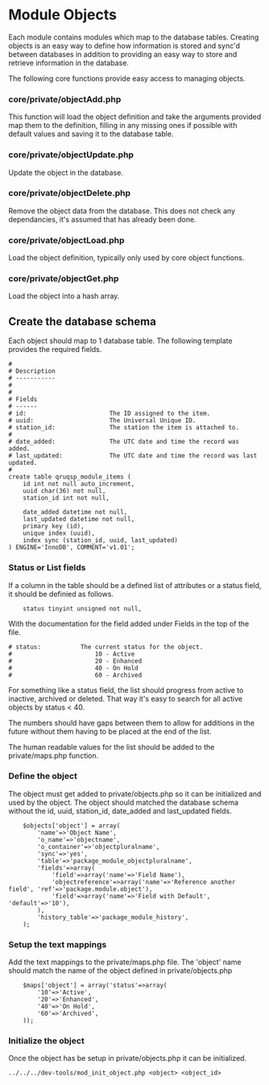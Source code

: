 Module Objects
==============

Each module contains modules which map to the database tables. Creating objects is an easy
way to define how information is stored and sync'd between databases in addition to 
providing an easy way to store and retrieve information in the database.

The following core functions provide easy access to managing objects.

### core/private/objectAdd.php

This function will load the object definition and take the arguments provided map them to the definition, 
filling in any missing ones if possible with default values and saving it to the database table.

### core/private/objectUpdate.php

Update the object in the database.

### core/private/objectDelete.php

Remove the object data from the database. This does not check any dependancies, it's assumed that has already been done.

### core/private/objectLoad.php

Load the object definition, typically only used by core object functions.

### core/private/objectGet.php

Load the object into a hash array.

Create the database schema
--------------------------

Each object should map to 1 database table. The following template provides the required fields.

```
#
# Description
# -----------
#
#
# Fields
# ------
# id:                       The ID assigned to the item.
# uuid:                     The Universal Unique ID.
# station_id:               The station the item is attached to.
#
# date_added:               The UTC date and time the record was added.
# last_updated:             The UTC date and time the record was last updated.
#
create table qruqsp_module_items (
    id int not null auto_increment,
    uuid char(36) not null,
    station_id int not null,

    date_added datetime not null,
    last_updated datetime not null,
    primary key (id),
    unique index (uuid),
    index sync (station_id, uuid, last_updated)
) ENGINE='InnoDB', COMMENT='v1.01';
```

### Status or List fields

If a column in the table should be a defined list of attributes or a status field, it should be definied as follows.

```
    status tinyint unsigned not null,
```

With the documentation for the field added under Fields in the top of the file.

```
# status:           The current status for the object.
#                       10 - Active
#                       20 - Enhanced
#                       40 - On Hold
#                       60 - Archived
```

For something like a status field, the list should progress from active to inactive, archived or deleted. That way
it's easy to search for all active objects by status < 40.

The numbers should have gaps between them to allow for additions in the future without them having to be placed
at the end of the list.

The human readable values for the list should be added to the private/maps.php function.

### Define the object

The object must get added to private/objects.php so it can be initialized and used by the object. The object should
matched the database schema without the id, uuid, station_id, date_added and last_updated fields.

```
    $objects['object'] = array(
        'name'=>'Object Name',
        'o_name'=>'objectname',
        'o_container'=>'objectpluralname',
        'sync'=>'yes',
        'table'=>'package_module_objectpluralname',
        'fields'=>array(
            'field'=>array('name'=>'Field Name'),
            'objectreference'=>array('name'=>'Reference another field', 'ref'=>'package.module.object'),
            'field'=>array('name'=>'Field with Default', 'default'=>'10'),
        ),
        'history_table'=>'package_module_history',
    );
```

### Setup the text mappings

Add the text mappings to the private/maps.php file. The 'object' name should match 
the name of the object defined in private/objects.php

```
    $maps['object'] = array('status'=>array(
        '10'=>'Active',
        '20'=>'Enhanced',
        '40'=>'On Hold',
        '60'=>'Archived',
    ));
```

### Initialize the object

Once the object has be setup in private/objects.php it can be initialized.

```
../../../dev-tools/mod_init_object.php <object> <object_id>
```
